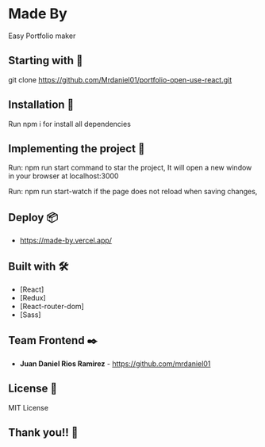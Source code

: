 # Made By

Easy Portfolio maker

## Starting with 🚀

git clone https://github.com/Mrdaniel01/portfolio-open-use-react.git

## Installation 🔧

Run npm i for install all dependencies

## Implementing the project 🔧

Run: npm run start command to star the project, It will open a new window in your browser at localhost:3000

Run: npm run start-watch if the page does not reload when saving changes,

## Deploy 📦

* https://made-by.vercel.app/

## Built with 🛠️

* [React]
* [Redux]
* [React-router-dom]
* [Sass]

## Team Frontend ✒️

* **Juan Daniel Rios Ramirez** - <https://github.com/mrdaniel01>

## License 📄

MIT License

## Thank you!! 🎁
